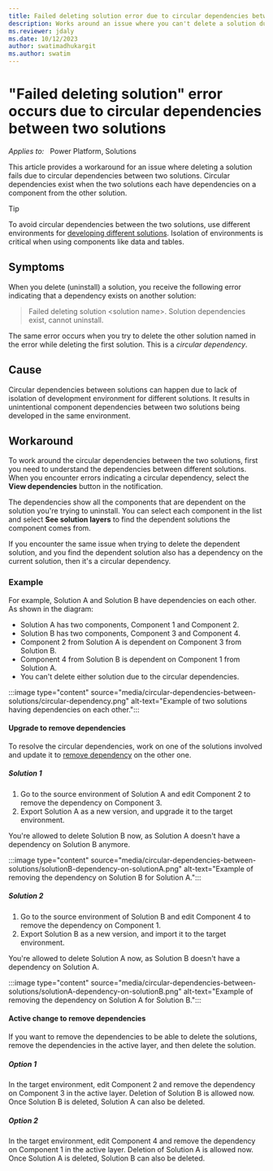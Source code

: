 ```yaml
---
title: Failed deleting solution error due to circular dependencies between two solutions
description: Works around an issue where you can't delete a solution due to circular dependencies between two solutions in Power Apps.
ms.reviewer: jdaly
ms.date: 10/12/2023
author: swatimadhukargit
ms.author: swatim
---
```

# "Failed deleting solution" error occurs due to circular dependencies between two solutions

_Applies to:_ &nbsp; Power Platform, Solutions

This article provides a workaround for an issue where deleting a solution fails due to circular dependencies between two solutions. Circular dependencies exist when the two solutions each have dependencies on a component from the other solution.

> [!TIP]
> To avoid circular dependencies between the two solutions, use different environments for [developing different solutions](/power-platform/alm/organize-solutions#multiple-solution-layering-and-dependencies). Isolation of environments is critical when using components like data and tables.

## Symptoms

When you delete (uninstall) a solution, you receive the following error indicating that a dependency exists on another solution:

> Failed deleting solution \<solution name\>. Solution dependencies exist, cannot uninstall.

The same error occurs when you try to delete the other solution named in the error while deleting the first solution. This is a *circular dependency*.

## Cause

Circular dependencies between solutions can happen due to lack of isolation of development environment for different solutions. It results in unintentional component dependencies between two solutions being developed in the same environment.

## Workaround

To work around the circular dependencies between the two solutions, first you need to understand the dependencies between different solutions. When you encounter errors indicating a circular dependency, select the **View dependencies** button in the notification.

The dependencies show all the components that are dependent on the solution you're trying to uninstall. You can select each component in the list and select **See solution layers** to find the dependent solutions the component comes from.

If you encounter the same issue when trying to delete the dependent solution, and you find the dependent solution also has a dependency on the current solution, then it's a circular dependency.

### Example

For example, Solution A and Solution B have dependencies on each other. As shown in the diagram: 

- Solution A has two components, Component 1 and Component 2.
- Solution B has two components, Component 3 and Component 4.
- Component 2 from Solution A is dependent on Component 3 from Solution B.
- Component 4 from Solution B is dependent on Component 1 from Solution A.
- You can't delete either solution due to the circular dependencies.

:::image type="content" source="media/circular-dependencies-between-solutions/circular-dependency.png" alt-text="Example of two solutions having dependencies on each other.":::

#### Upgrade to remove dependencies

To resolve the circular dependencies, work on one of the solutions involved and update it to [remove dependency](/power-platform/alm/removing-dependencies) on the other one.

##### Solution 1

1. Go to the source environment of Solution A and edit Component 2 to remove the dependency on Component 3.
1. Export Solution A as a new version, and upgrade it to the target environment.

You're allowed to delete Solution B now, as Solution A doesn't have a dependency on Solution B anymore.

  :::image type="content" source="media/circular-dependencies-between-solutions/solutionB-dependency-on-solutionA.png" alt-text="Example of removing the dependency on Solution B for Solution A.":::

##### Solution 2

1. Go to the source environment of Solution B and edit Component 4 to remove the dependency on Component 1.
1. Export Solution B as a new version, and import it to the target environment.

You're allowed to delete Solution A now, as Solution B doesn't have a dependency on Solution A.

  :::image type="content" source="media/circular-dependencies-between-solutions/solutionA-dependency-on-solutionB.png" alt-text="Example of removing the dependency on Solution A for Solution B.":::

#### Active change to remove dependencies

If you want to remove the dependencies to be able to delete the solutions, remove the dependencies in the active layer, and then delete the solution.

##### Option 1

In the target environment, edit Component 2 and remove the dependency on Component 3 in the active layer. Deletion of Solution B is allowed now. Once Solution B is deleted, Solution A can also be deleted.

##### Option 2

In the target environment, edit Component 4 and remove the dependency on Component 1 in the active layer. Deletion of Solution A is allowed now. Once Solution A is deleted, Solution B can also be deleted.
